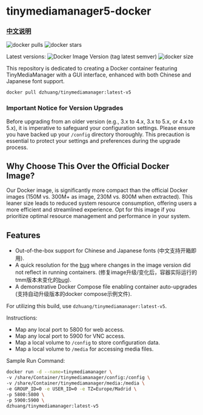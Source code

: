 # tinymediamanager5-docker


### [中文说明](https://github.com/dzhuang/tinymediamanager5-docker/wiki/%E4%B8%AD%E6%96%87%E8%AF%B4%E6%98%8E)

![docker pulls](https://img.shields.io/docker/pulls/dzhuang/tinymediamanager.svg) ![docker stars](https://img.shields.io/docker/stars/dzhuang/tinymediamanager.svg)

Latest versions:
![Docker Image Version (tag latest semver)](https://img.shields.io/docker/v/dzhuang/tinymediamanager/latest-v5) ![docker size](https://img.shields.io/docker/image-size/dzhuang/tinymediamanager/latest-v5)

This repository is dedicated to creating a Docker container featuring TinyMediaManager with a GUI interface, enhanced with both Chinese and Japanese font support.

```bash
docker pull dzhuang/tinymediamanager:latest-v5
```

### Important Notice for Version Upgrades

Before upgrading from an older version (e.g., 3.x to 4.x, 3.x to 5.x, or 4.x to 5.x), it is imperative to safeguard your configuration settings. Please ensure you have backed up your `/config` directory thoroughly. This precaution is essential to protect your settings and preferences during the upgrade process.

## Why Choose This Over the Official Docker Image?

Our Docker image, is significantly more compact than the official Docker images (150M vs. 300M+ as image, 230M vs. 800M when extracted). This leaner size leads to reduced system resource consumption, offering users a more efficient and streamlined experience. Opt for this image if you prioritize optimal resource management and performance in your system.

## Features
- Out-of-the-box support for Chinese and Japanese fonts (中文支持开箱即用).
- A quick resolution for the [bug](https://github.com/dzhuang/tinymediamanager-docker/issues/13) where changes in the image version did not reflect in running containers. (修复image升级/变化后，容器实际运行的tmm版本未变化的[bug](https://github.com/dzhuang/tinymediamanager-docker/issues/13)).
- A demonstrative Docker Compose file enabling container auto-upgrades (支持自动升级版本的docker compose示例文件).

For utilizing this build, use `dzhuang/tinymediamanager:latest-v5`.

Instructions:
- Map any local port to 5800 for web access.
- Map any local port to 5900 for VNC access.
- Map a local volume to `/config` to store configuration data.
- Map a local volume to `/media` for accessing media files.

Sample Run Command:

```bash
docker run -d --name=tinymediamanager \
-v /share/Container/tinymediamanager/config:/config \
-v /share/Container/tinymediamanager/media:/media \
-e GROUP_ID=0 -e USER_ID=0 -e TZ=Europe/Madrid \
-p 5800:5800 \
-p 5900:5900 \
dzhuang/tinymediamanager:latest-v5
```
